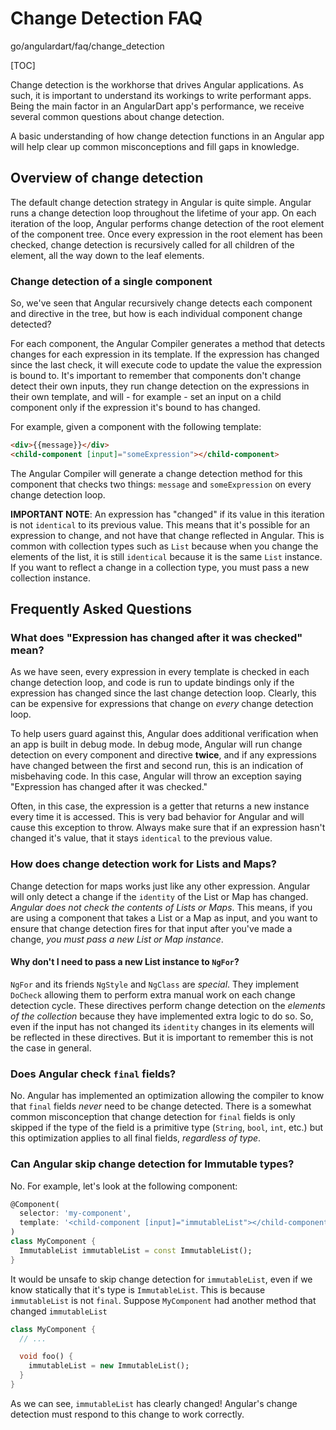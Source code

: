 # Change Detection FAQ

<!-- !g3-begin(G3DOC) -->
go/angulardart/faq/change_detection

[TOC]
<!--* freshness: { owner: 'matanl' reviewed: '2018-06-21' } *-->
<!-- !g3-end -->

Change detection is the workhorse that drives Angular applications. As such, it
is important to understand its workings to write performant apps. Being the
main factor in an AngularDart app's performance, we receive several common
questions about change detection.

A basic understanding of how change detection functions in an Angular app
will help clear up common misconceptions and fill gaps in knowledge.

## Overview of change detection

The default change detection strategy in Angular is quite simple. Angular
runs a change detection loop throughout the lifetime of your app.
On each iteration of the loop, Angular performs change detection of the root
element of the component tree. Once every expression in the root element has
been checked, change detection is recursively called for all children of the
element, all the way down to the leaf elements.

### Change detection of a single component

So, we've seen that Angular recursively change detects each component and
directive in the tree, but how is each individual component change detected?

For each component, the Angular Compiler generates a method that detects
changes for each expression in its template. If the expression has changed
since the last check, it will execute code to update the value the expression
is bound to. It's important to remember that components don't change detect
their own inputs, they run change detection on the expressions in their own
template, and will - for example - set an input on a child component only if
the expression it's bound to has changed.

For example, given a component with the following template:

```html
<div>{{message}}</div>
<child-component [input]="someExpression"></child-component>
```

The Angular Compiler will generate a change detection method for this
component that checks two things: `message` and `someExpression` on every
change detection loop.

**IMPORTANT NOTE**: An expression has "changed" if its value in this iteration
is not `identical` to its previous value. This means that it's possible for an
expression to change, and not have that change reflected in Angular. This is
common with collection types such as `List` because when you change the
elements of the list, it is still `identical` because it is the same `List`
instance. If you want to reflect a change in a collection type, you must pass
a new collection instance.

## Frequently Asked Questions

### What does "Expression has changed after it was checked" mean?

As we have seen, every expression in every template is checked in each change
detection loop, and code is run to update bindings only if the expression has
changed since the last change detection loop. Clearly, this can be expensive
for expressions that change on _every_ change detection loop.

To help users guard against this, Angular does additional verification when
an app is built in debug mode. In debug mode, Angular will run change
detection on every component and directive **twice**, and if any expressions
have changed between the first and second run, this is an indication of
misbehaving code. In this case, Angular will throw an exception saying
"Expression has changed after it was checked."

Often, in this case, the expression is a getter that returns a new instance
every time it is accessed. This is very bad behavior for Angular and will
cause this exception to throw. Always make sure that if an expression hasn't
changed it's value, that it stays `identical` to the previous value.

### How does change detection work for Lists and Maps?

Change detection for maps works just like any other expression. Angular will
only detect a change if the `identity` of the List or Map has changed. _Angular
does not check the contents of Lists or Maps_. This means, if you are using a
component that takes a List or a Map as input, and you want to ensure that
change detection fires for that input after you've made a change, _you must
pass a new List or Map instance_.

#### Why don't I need to pass a new List instance to `NgFor`?

`NgFor` and its friends `NgStyle` and `NgClass` are _special_. They implement
`DoCheck` allowing them to perform extra manual work on each change detection
cycle. These directives perform change detection on the _elements of the
collection_ because they have implemented extra logic to do so. So, even if
the input has not changed its `identity` changes in its elements will be
reflected in these directives. But it is important to remember this is not
the case in general.

### Does Angular check `final` fields?

No. Angular has implemented an optimization allowing the compiler to know that
`final` fields _never_ need to be change detected. There is a somewhat common
misconception that change detection for `final` fields is only skipped if the
type of the field is a primitive type (`String`, `bool`, `int`, etc.) but this
optimization applies to all final fields, _regardless of type_.

### Can Angular skip change detection for Immutable types?

No. For example, let's look at the following component:

```dart
@Component(
  selector: 'my-component',
  template: '<child-component [input]="immutableList"></child-component>'
)
class MyComponent {
  ImmutableList immutableList = const ImmutableList();
}
```

It would be unsafe to skip change detection for `immutableList`, even if we
know statically that it's type is `ImmutableList`. This is because
`immutableList` is not `final`. Suppose `MyComponent` had another method
that changed `immutableList`

```dart
class MyComponent {
  // ...

  void foo() {
    immutableList = new ImmutableList();
  }
}
```

As we can see, `immutableList` has clearly changed! Angular's change detection
must respond to this change to work correctly.
